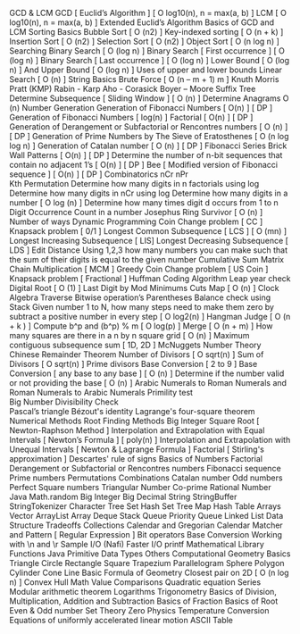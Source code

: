 GCD & LCM
    GCD [ Euclid’s Algorithm ] [ O log10(n), n = max(a, b) ]
    LCM [ O log10(n), n = max(a, b) ]
    Extended Euclid’s Algorithm
    Basics of GCD and LCM
Sorting
  Basics
  Bubble Sort [ O (n2) ] 
  Key-indexed sorting [ O (n + k) ]
  Insertion Sort [ O (n2) ]
  Selection Sort [ O (n2) ]
  Object Sort [ O (n log n) ] 
Searching
 Binary Search [ O (log n) ]
 Binary Search [ First occurrence ] [ O (log n) ]
 Binary Search [ Last occurrence ] [ O (log n) ]
 Lower Bound [ O (log n) ] And Upper Bound [ O (log n) ] 
 Uses of upper and lower bounds 
 Linear Search [ O (n) ]
String
 Basics
 Brute Force [ O (n – m + 1) m ]
 Knuth Morris Pratt  (KMP) 
 Rabin - Karp 
 Aho - Corasick
 Boyer – Moore
 Suffix Tree
 Determine Subsequence [ Sliding Window ] [  O (n) ]
 Determine Anagrams O (n)
Number Generation
  Generation of  Fibonacci Numbers [ O(n) ] [ DP ]
  Generation of  Fibonacci Numbers [ log(n) ] 
  Factorial [ O(n) ] [ DP ]     
  Generation of  Derangement or Subfactorial or Rencontres numbers [ O (n) ] [ DP ]
  Generation of  Prime Numbers by The Sieve of Eratosthenes  [ O (n log log n) ]
  Generation of Catalan number [ O (n) ] [ DP ]
Fibonacci Series
 Brick Wall Patterns [ O(n) ] [ DP ]
 Determine the number of n-bit sequences that contain no adjacent 1’s [ O(n) ] [ DP ]
 Bee [ Modified version of Fibonacci sequence ] [ O(n) ] [ DP ]
Combinatorics
 nCr 
 nPr  
 Kth Permutation
 Determine how many digits in n factorials using log
 Determine how many digits in nCr using log
 Determine how many digits in a number [ O log (n) ]
 Determine how many times digit d occurs from 1 to n
 Digit Occurrence Count in a number
 Josephus Ring Survivor [ O (n) ]
 Number of ways 
Dynamic Programming
 Coin Change problem [ CC ]
 Knapsack problem [ 0/1 ] 
 Longest Common Subsequence [ LCS ]  [ O (mn) ]
 Longest Increasing Subsequence [ LIS] 
 Longest Decreasing Subsequence [ LDS ] 
 Edit Distance
Using 1,2,3 how many numbers you can make such that the sum of their digits is equal   to the given number 
 Cumulative Sum 
 Matrix Chain Multiplication [ MCM ]
Greedy
 Coin Change problem [ US Coin ] 
 Knapsack problem [ Fractional ] 
 Huffman Coding
Algorithm
 Leap year check
 Digital Root [ O (1) ]
 Last Digit by Mod
 Minimums Cuts
 Map [ O (n) ] 
 Clock Algebra
 Traverse
 Bitwise operation’s 
 Parentheses Balance check using Stack
Given number 1 to N, how many steps need to make them zero by subtract a positive              number in every step [ O log2(n) ]
 Hangman Judge [ O (n  + k ) ]
 Compute b^p and (b^p) % m [ O log(p) ]
 Merge [ O (n + m) ]
 How many squares are there in a n by n square grid  [ O (n) ]
 Maximum contiguous subsequence sum [ 1D, 2D ]
 McNuggets
Number Theory
 Chinese Remainder Theorem
 Number of Divisors [ O sqrt(n) ]
 Sum of Divisors [ O sqrt(n) ]
 Prime divisors
 Base Conversion [ 2 to 9 ]
 Base Conversion [ any base to any base ] [ O (n) ]
 Determine if the number valid or not providing the base [ O (n) ]
 Arabic Numerals to Roman Numerals and Roman Numerals to Arabic  Numerals
 Primility test  
 Big Number Divisibility Check	 
 Pascal’s triangle
 Bézout's identity
 Lagrange's four-square theorem
Numerical Methods
 Root Finding Methods
 Big Integer Square Root [ Newton-Raphson Method ] 
 Interpolation and Extrapolation with Equal Intervals [ Newton’s Formula ] [ poly(n) ]
 Interpolation and Extrapolation with Unequal Intervals [ Newton & Lagrange Formula ] 
 Factorial [ Stirling's approximation ]
 Descartes' rule of signs
Basics of Numbers
  Factorial 
  Derangement or Subfactorial or Rencontres numbers
  Fibonacci sequence
  Prime numbers
  Permutations
  Combinations 
  Catalan number
  Odd numbers 
  Perfect Square numbers
  Triangular Number
  Co-prime
  Rational Number
Java
 Math.random
 Big Integer 
 Big Decimal 
 String
 StringBuffer
 StringTokenizer
 Character
 Tree Set 
 Hash Set
 Tree Map
 Hash Table
 Arrays
 Vector
 ArrayList
 Array Deque
 Stack
 Queue
 Priority Queue
 Linked List
 Data Structure Tradeoffs
 Collections
 Calendar and Gregorian Calendar
 Matcher and Pattern [ Regular Expression ]
 Bit operators
 Base Conversion
 Working with \n and \r
 Sample I/O (Nafi)
 Faster I/O 
 printf
 Mathematical Library Functions 
 Java Primitive Data Types
 Others
Computational Geometry
  Basics
  Triangle
  Circle
  Rectangle
  Square
  Trapezium
  Parallelogram
  Sphere 
  Polygon
  Cylinder
  Cone
  Line
  Basic Formula of Geometry
  Closest pair on 2D [ O (n log n) ]
  Convex Hull
Math
  Value Comparisons
  Quadratic equation
  Series
  Modular arithmetic theorem 
  Logarithms 
  Trigonometry
  Basics of Division, Multiplication, Addition and Subtraction
  Basics of Fraction
  Basics of Root
  Even & Odd number
  Set Theory
  Zero
Physics
  Temperature Conversion 
  Equations of uniformly accelerated linear motion
ASCII Table

